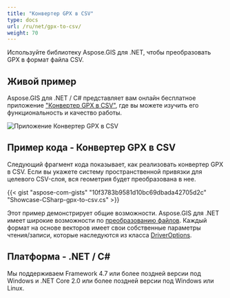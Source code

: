 ```yaml
---
title: "Конвертер GPX в CSV"
type: docs
url: /ru/net/gpx-to-csv/
weight: 70
---
```


Используйте библиотеку Aspose.GIS для .NET, чтобы преобразовать GPX в формат файла CSV.

## **Живой пример**

Aspose.GIS для .NET / C# представляет вам онлайн бесплатное приложение ["Конвертер GPX в CSV"](https://products.aspose.app/gis/conversion/gpx-to-csv), где вы можете изучить его функциональность и качество работы.

![Приложение Конвертер GPX в CSV](conversion.png)

## **Пример кода - Конвертер GPX в CSV**

Следующий фрагмент кода показывает, как реализовать конвертер GPX в CSV. Если вы укажете систему пространственной привязки для целевого CSV-слоя, вся геометрия будет преобразована в нее. 

{{< gist "aspose-com-gists" "10f3783b9581d10bc69dbada42705d2c" "Showcase-CSharp-gpx-to-csv.cs" >}}

Этот пример демонстрирует общие возможности. Aspose.GIS для .NET имеет широкие возможности по [преобразованию файлов](https://docs.aspose.com/gis/net/vector-layers/). Каждый формат на основе векторов имеет свои собственные параметры чтения/записи, которые наследуются из класса [DriverOptions](https://reference.aspose.com/gis/net/aspose.gis/driveroptions).

## **Платформа - .NET / C#**

Мы поддерживаем Framework 4.7 или более поздней версии под Windows и .NET Core 2.0 или более поздней версии под Windows или Linux.
